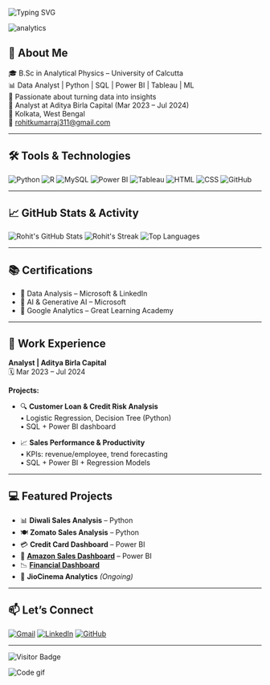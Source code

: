 ![Typing SVG](https://readme-typing-svg.herokuapp.com?font=Fira+Code&size=26&duration=4000&pause=1000&color=F7961E&center=true&vCenter=true&width=1000&lines=Hi+👋+I'm+Rohit+Kumar+Raj;Data+Analyst+%7C+Python+%7C+SQL+%7C+Power+BI;Welcome+to+my+GitHub+Profile!+💻)

![analytics](https://github.com/Rohit6917/Rohit6917/blob/main/assets/wave.svg)

## 🚀 About Me

🎓 B.Sc in Analytical Physics – University of Calcutta  
📊 Data Analyst | Python | SQL | Power BI | Tableau | ML  
🧠 Passionate about turning data into insights  
💼 Analyst at Aditya Birla Capital (Mar 2023 – Jul 2024)  
📍 Kolkata, West Bengal  
📧 rohitkumarraj311@gmail.com  

---

## 🛠️ Tools & Technologies

![Python](https://img.shields.io/badge/Python-3670A0?style=for-the-badge&logo=python&logoColor=white)
![R](https://img.shields.io/badge/R-276DC3?style=for-the-badge&logo=r&logoColor=white)
![MySQL](https://img.shields.io/badge/MySQL-00000F?style=for-the-badge&logo=mysql&logoColor=white)
![Power BI](https://img.shields.io/badge/Power%20BI-F2C811?style=for-the-badge&logo=powerbi&logoColor=black)
![Tableau](https://img.shields.io/badge/Tableau-E97627?style=for-the-badge&logo=tableau&logoColor=white)
![HTML](https://img.shields.io/badge/HTML-E34F26?style=for-the-badge&logo=html5&logoColor=white)
![CSS](https://img.shields.io/badge/CSS-1572B6?style=for-the-badge&logo=css3&logoColor=white)
![GitHub](https://img.shields.io/badge/GitHub-100000?style=for-the-badge&logo=github&logoColor=white)

---

## 📈 GitHub Stats & Activity

![Rohit's GitHub Stats](https://github-readme-stats.vercel.app/api?username=Rohit6917&show_icons=true&theme=radical&hide_border=true)
![Rohit's Streak](https://github-readme-streak-stats.herokuapp.com?user=Rohit6917&theme=radical&hide_border=true)
![Top Languages](https://github-readme-stats.vercel.app/api/top-langs/?username=Rohit6917&layout=compact&theme=radical&hide_border=true)

---

## 📚 Certifications

- 🏅 Data Analysis – Microsoft & LinkedIn
- 🏅 AI & Generative AI – Microsoft
- 🏅 Google Analytics – Great Learning Academy

---

## 💼 Work Experience

**Analyst | Aditya Birla Capital**  
🗓️ Mar 2023 – Jul 2024  

**Projects:**  
- 🔍 **Customer Loan & Credit Risk Analysis**  
  • Logistic Regression, Decision Tree (Python)  
  • SQL + Power BI dashboard  

- 📈 **Sales Performance & Productivity**  
  • KPIs: revenue/employee, trend forecasting  
  • SQL + Power BI + Regression Models  

---

## 💻 Featured Projects

- 📊 **Diwali Sales Analysis** – Python  
- 🍽️ **Zomato Sales Analysis** – Python  
- 💳 **Credit Card Dashboard** – Power BI  
- 🛒 [**Amazon Sales Dashboard**](https://github.com/Rohit6917/projects) – Power BI  
- 📉 [**Financial Dashboard**](https://github.com/Rohit6917/FINANCIAL-DASHBOARD?tab=readme-ov-file)  
- 🎥 **JioCinema Analytics** *(Ongoing)*

---

## 📫 Let’s Connect

[![Gmail](https://img.shields.io/badge/Gmail-rohitkumarraj311@gmail.com-D14836?style=for-the-badge&logo=gmail&logoColor=white)](mailto:rohitkumarraj311@gmail.com)
[![LinkedIn](https://img.shields.io/badge/LinkedIn-Rohit%20Kumar%20Raj-blue?style=for-the-badge&logo=linkedin&logoColor=white)](https://linkedin.com/in/rohitkumarraj)
[![GitHub](https://img.shields.io/badge/GitHub-Rohit6917-100000?style=for-the-badge&logo=github&logoColor=white)](https://github.com/Rohit6917)

---

![Visitor Badge](https://komarev.com/ghpvc/?username=Rohit6917&label=Profile%20Views&color=0e75b6&style=flat)

![Code gif](https://media.tenor.com/2uyENRmiUt0AAAAC/coding.gif)
